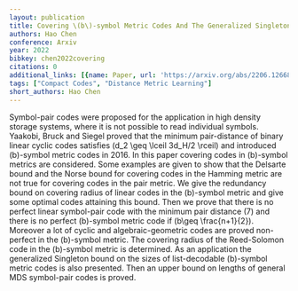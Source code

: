 ```yaml
---
layout: publication
title: Covering \(b\)-symbol Metric Codes And The Generalized Singleton Bound
authors: Hao Chen
conference: Arxiv
year: 2022
bibkey: chen2022covering
citations: 0
additional_links: [{name: Paper, url: 'https://arxiv.org/abs/2206.12668'}]
tags: ["Compact Codes", "Distance Metric Learning"]
short_authors: Hao Chen
---
```

Symbol-pair codes were proposed for the application in high density storage
systems, where it is not possible to read individual symbols. Yaakobi, Bruck
and Siegel proved that the minimum pair-distance of binary linear cyclic codes
satisfies \(d_2 \geq \lceil 3d_H/2 \rceil\) and introduced \(b\)-symbol metric
codes in 2016. In this paper covering codes in \(b\)-symbol metrics are
considered. Some examples are given to show that the Delsarte bound and the
Norse bound for covering codes in the Hamming metric are not true for covering
codes in the pair metric. We give the redundancy bound on covering radius of
linear codes in the \(b\)-symbol metric and give some optimal codes attaining
this bound. Then we prove that there is no perfect linear symbol-pair code with
the minimum pair distance \(7\) and there is no perfect \(b\)-symbol metric code if
\(b\geq \frac\{n+1\}\{2\}\). Moreover a lot of cyclic and algebraic-geometric codes
are proved non-perfect in the \(b\)-symbol metric. The covering radius of the
Reed-Solomon code in the \(b\)-symbol metric is determined. As an application the
generalized Singleton bound on the sizes of list-decodable \(b\)-symbol metric
codes is also presented. Then an upper bound on lengths of general MDS
symbol-pair codes is proved.